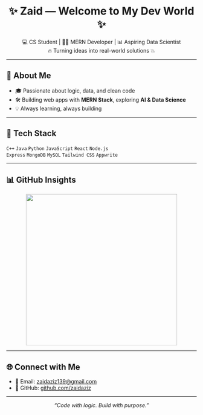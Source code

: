 <h1 align="center">✨ Zaid — Welcome to My Dev World ✨</h1>

<p align="center">
  💻 CS Student | 👨‍💻 MERN Developer | 📊 Aspiring Data Scientist <br/>
  🔥 Turning ideas into real-world solutions 💥
</p>

---

## 🧠 About Me

- 🎓 Passionate about logic, data, and clean code  
- 🛠️ Building web apps with **MERN Stack**, exploring **AI & Data Science**  
- 💡 Always learning, always building

---

## 🚀 Tech Stack

`C++` `Java` `Python` `JavaScript` `React` `Node.js`  
`Express` `MongoDB` `MySQL` `Tailwind CSS` `Appwrite`

---

## 📊 GitHub Insights

<p align="center">
  <img src="https://github-readme-stats.vercel.app/api?username=zaidaziz&show_icons=true&theme=tokyonight" width="400"/>
</p>

---

## 🌐 Connect with Me

- 📧 Email: [zaidaziz139@gmail.com](mailto:zaidaziz139@gmail.com)
- 🧠 GitHub: [github.com/zaidaziz](https://github.com/zaidaziz)

---

<p align="center"><i>“Code with logic. Build with purpose.”</i></p>
